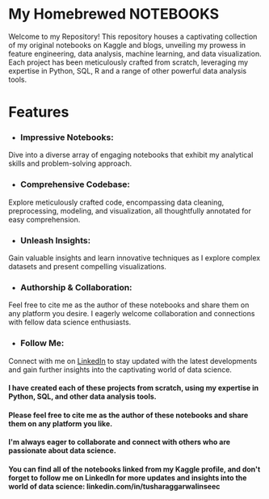 # My Homebrewed NOTEBOOKS

Welcome to my Repository! This repository houses a captivating collection of my original notebooks on Kaggle and blogs, unveiling my prowess in feature engineering, data analysis, machine learning, and data visualization. Each project has been meticulously crafted from scratch, leveraging my expertise in Python, SQL, R and a range of other powerful data analysis tools.
# Features
* ### Impressive Notebooks: 
 Dive into a diverse array of engaging notebooks that exhibit my analytical skills and problem-solving approach.
* ### Comprehensive Codebase: 
 Explore meticulously crafted code, encompassing data cleaning, preprocessing, modeling, and visualization, all thoughtfully annotated for easy comprehension.
* ### Unleash Insights: 
 Gain valuable insights and learn innovative techniques as I explore complex datasets and present compelling visualizations.
* ### Authorship & Collaboration: 
 Feel free to cite me as the author of these notebooks and share them on any platform you desire. I eagerly welcome collaboration and connections with fellow data science enthusiasts.
* ### Follow Me: 
 Connect with me on <ins>[LinkedIn](linkedin.com/in/tusharaggarwalinseec)</ins> to stay updated with the latest developments and gain further insights into the captivating world of data science.

#### I have created each of these projects from scratch, using my expertise in Python, SQL, and other data analysis tools.

#### Please feel free to cite me as the author of these notebooks and share them on any platform you like. 
#### I'm always eager to collaborate and connect with others who are passionate about data science. 
#### You can find all of the notebooks linked from my Kaggle profile, and don't forget to follow me on LinkedIn for more updates and insights into the world of data science: linkedin.com/in/tusharaggarwalinseec
